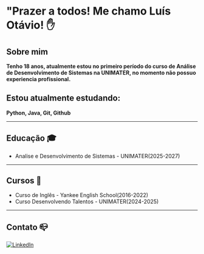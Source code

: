 # "Prazer a todos! Me chamo Luís Otávio! ✋

## Sobre mim
   **Tenho 18 anos, atualmente estou no primeiro período do curso de Análise de Desenvolvimento de Sistemas na UNIMATER, no momento não possuo experiencia profissional.**

## Estou atualmente estudando:
  **Python, Java, Git, Github**

---

## Educação 🎓
* Analise e Desenvolvimento de Sistemas - UNIMATER(2025-2027)
---

## Cursos 📖
* Curso de Inglês - Yankee English School(2016-2022)
* Curso Desenvolvendo Talentos - UNIMATER(2024-2025)

---
## Contato 📪

[![LinkedIn](https://img.shields.io/badge/LinkedIn-0077B5?style=for-the-badge&logo=linkedin&logoColor=white)](https://www.linkedin.com/in/luís-otávio-9a55932bb/)